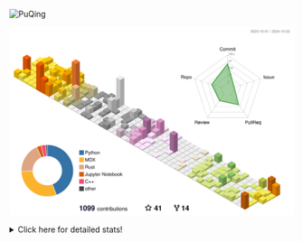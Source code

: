 ![PuQing](https://user-images.githubusercontent.com/27223114/171565019-9a56fae6-b08b-421f-99db-7e830da42371.png)

![](./profile-3d-contrib/profile-season-animate.svg)

<details>
<summary>Click here for detailed stats!</summary>

<!--START_SECTION:waka-->
![Lines of code](https://img.shields.io/badge/From%20Hello%20World%20I%27ve%20Written-1.5%20million%20lines%20of%20code-blue)

**🐱 My GitHub Data** 

> 📦 403.2 kB Used in GitHub's Storage 
 > 
> 🏆 591 Contributions in the Year 2024
 > 
> 🚫 Not Opted to Hire
 > 
> 📜 56 Public Repositories 
 > 
> 🔑 29 Private Repositories 
 > 
**I'm a Night 🦉** 

```text
🌞 Morning                491 commits         █░░░░░░░░░░░░░░░░░░░░░░░░   05.88 % 
🌆 Daytime                3664 commits        ███████████░░░░░░░░░░░░░░   43.89 % 
🌃 Evening                2095 commits        ██████░░░░░░░░░░░░░░░░░░░   25.09 % 
🌙 Night                  2099 commits        ██████░░░░░░░░░░░░░░░░░░░   25.14 % 
```


📊 **This Week I Spent My Time On** 

```text
💬 Programming Languages: 
Rust                     13 hrs 14 mins      ██████░░░░░░░░░░░░░░░░░░░   24.55 % 
Browsing                 12 hrs 17 mins      ██████░░░░░░░░░░░░░░░░░░░   22.78 % 
GitHubing                9 hrs 14 mins       ████░░░░░░░░░░░░░░░░░░░░░   17.11 % 
Fish Touching            6 hrs 46 mins       ███░░░░░░░░░░░░░░░░░░░░░░   12.56 % 
Python                   4 hrs 7 mins        ██░░░░░░░░░░░░░░░░░░░░░░░   07.65 % 

🔥 Editors: 
Chrome                   30 hrs 31 mins      ██████████████░░░░░░░░░░░   56.55 % 
VS Code                  20 hrs 4 mins       █████████░░░░░░░░░░░░░░░░   37.20 % 
fish                     2 hrs 14 mins       █░░░░░░░░░░░░░░░░░░░░░░░░   04.14 % 
Terminal                 46 mins             ░░░░░░░░░░░░░░░░░░░░░░░░░   01.42 % 
MicrosoftPowerPoint      9 mins              ░░░░░░░░░░░░░░░░░░░░░░░░░   00.30 % 

💻 Operating System: 
Mac                      33 hrs 55 mins      ████████████████░░░░░░░░░   62.86 % 
WSL                      15 hrs 17 mins      ███████░░░░░░░░░░░░░░░░░░   28.32 % 
Linux                    4 hrs 45 mins       ██░░░░░░░░░░░░░░░░░░░░░░░   08.82 % 
```


<!--END_SECTION:waka-->
</details>
